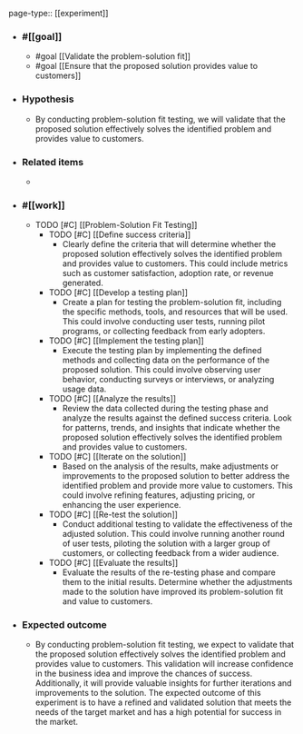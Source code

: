 page-type:: [[experiment]]



  - ### #[[goal]]
    - #goal [[Validate the problem-solution fit]]
    - #goal [[Ensure that the proposed solution provides value to customers]]
  - ### Hypothesis
    - By conducting problem-solution fit testing, we will validate that the proposed solution effectively solves the identified problem and provides value to customers.
  - ### Related items
    - 
  - ### #[[work]]
    - TODO [#C] [[Problem-Solution Fit Testing]]
      - TODO [#C] [[Define success criteria]]
        - Clearly define the criteria that will determine whether the proposed solution effectively solves the identified problem and provides value to customers. This could include metrics such as customer satisfaction, adoption rate, or revenue generated.
      - TODO [#C] [[Develop a testing plan]]
        - Create a plan for testing the problem-solution fit, including the specific methods, tools, and resources that will be used. This could involve conducting user tests, running pilot programs, or collecting feedback from early adopters.
      - TODO [#C] [[Implement the testing plan]]
        - Execute the testing plan by implementing the defined methods and collecting data on the performance of the proposed solution. This could involve observing user behavior, conducting surveys or interviews, or analyzing usage data.
      - TODO [#C] [[Analyze the results]]
        - Review the data collected during the testing phase and analyze the results against the defined success criteria. Look for patterns, trends, and insights that indicate whether the proposed solution effectively solves the identified problem and provides value to customers.
      - TODO [#C] [[Iterate on the solution]]
        - Based on the analysis of the results, make adjustments or improvements to the proposed solution to better address the identified problem and provide more value to customers. This could involve refining features, adjusting pricing, or enhancing the user experience.
      - TODO [#C] [[Re-test the solution]]
        - Conduct additional testing to validate the effectiveness of the adjusted solution. This could involve running another round of user tests, piloting the solution with a larger group of customers, or collecting feedback from a wider audience.
      - TODO [#C] [[Evaluate the results]]
        - Evaluate the results of the re-testing phase and compare them to the initial results. Determine whether the adjustments made to the solution have improved its problem-solution fit and value to customers.
  - ### Expected outcome
    - By conducting problem-solution fit testing, we expect to validate that the proposed solution effectively solves the identified problem and provides value to customers. This validation will increase confidence in the business idea and improve the chances of success. Additionally, it will provide valuable insights for further iterations and improvements to the solution. The expected outcome of this experiment is to have a refined and validated solution that meets the needs of the target market and has a high potential for success in the market.











